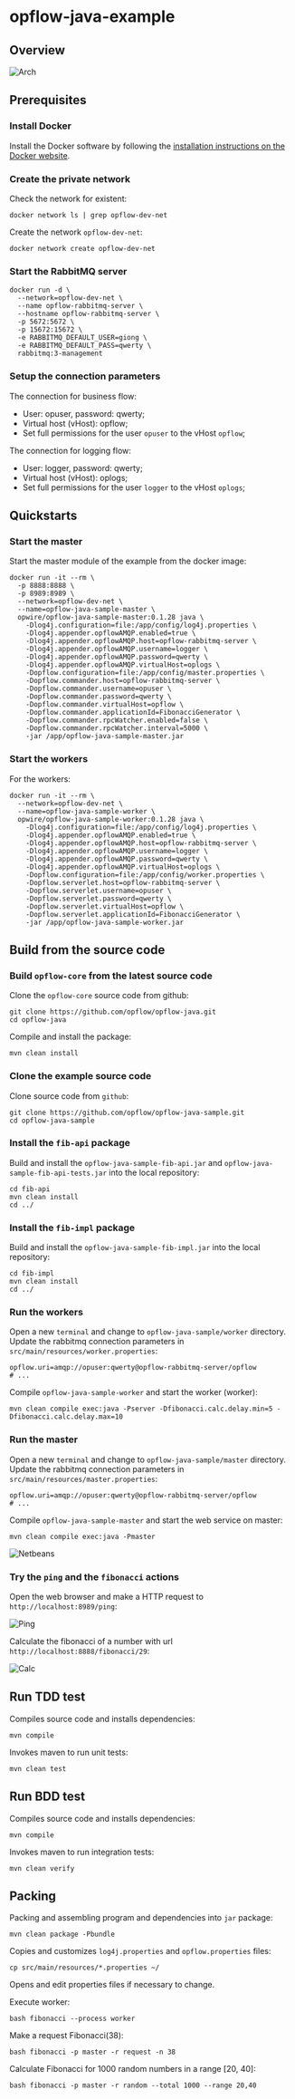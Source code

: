 # opflow-java-example


## Overview

![Arch](https://raw.github.com/opflow/opflow-java-sample/master/docs/assets/images/opflow-java-sample-arch.png)


## Prerequisites

### Install Docker

Install the Docker software by following the [installation instructions on the Docker website](https://docs.docker.com/install/linux/docker-ce/ubuntu/#install-docker-engine---community).


### Create the private network

Check the network for existent:

```shell
docker network ls | grep opflow-dev-net
```

Create the network `opflow-dev-net`:

```shell
docker network create opflow-dev-net
```

### Start the RabbitMQ server

```shell
docker run -d \
  --network=opflow-dev-net \
  --name opflow-rabbitmq-server \
  --hostname opflow-rabbitmq-server \
  -p 5672:5672 \
  -p 15672:15672 \
  -e RABBITMQ_DEFAULT_USER=giong \
  -e RABBITMQ_DEFAULT_PASS=qwerty \
  rabbitmq:3-management
```

### Setup the connection parameters

The connection for business flow:

* User: opuser, password: qwerty;
* Virtual host (vHost): opflow;
* Set full permissions for the user `opuser` to the vHost `opflow`;

The connection for logging flow:

* User: logger, password: qwerty;
* Virtual host (vHost): oplogs;
* Set full permissions for the user `logger` to the vHost `oplogs`;


## Quickstarts

### Start the master

Start the master module of the example from the docker image:

```shell
docker run -it --rm \
  -p 8888:8888 \
  -p 8989:8989 \
  --network=opflow-dev-net \
  --name=opflow-java-sample-master \
  opwire/opflow-java-sample-master:0.1.28 java \
    -Dlog4j.configuration=file:/app/config/log4j.properties \
    -Dlog4j.appender.opflowAMQP.enabled=true \
    -Dlog4j.appender.opflowAMQP.host=opflow-rabbitmq-server \
    -Dlog4j.appender.opflowAMQP.username=logger \
    -Dlog4j.appender.opflowAMQP.password=qwerty \
    -Dlog4j.appender.opflowAMQP.virtualHost=oplogs \
    -Dopflow.configuration=file:/app/config/master.properties \
    -Dopflow.commander.host=opflow-rabbitmq-server \
    -Dopflow.commander.username=opuser \
    -Dopflow.commander.password=qwerty \
    -Dopflow.commander.virtualHost=opflow \
    -Dopflow.commander.applicationId=FibonacciGenerator \
    -Dopflow.commander.rpcWatcher.enabled=false \
    -Dopflow.commander.rpcWatcher.interval=5000 \
    -jar /app/opflow-java-sample-master.jar
```

### Start the workers

For the workers:

```shell
docker run -it --rm \
  --network=opflow-dev-net \
  --name=opflow-java-sample-worker \
  opwire/opflow-java-sample-worker:0.1.28 java \
    -Dlog4j.configuration=file:/app/config/log4j.properties \
    -Dlog4j.appender.opflowAMQP.enabled=true \
    -Dlog4j.appender.opflowAMQP.host=opflow-rabbitmq-server \
    -Dlog4j.appender.opflowAMQP.username=logger \
    -Dlog4j.appender.opflowAMQP.password=qwerty \
    -Dlog4j.appender.opflowAMQP.virtualHost=oplogs \
    -Dopflow.configuration=file:/app/config/worker.properties \
    -Dopflow.serverlet.host=opflow-rabbitmq-server \
    -Dopflow.serverlet.username=opuser \
    -Dopflow.serverlet.password=qwerty \
    -Dopflow.serverlet.virtualHost=opflow \
    -Dopflow.serverlet.applicationId=FibonacciGenerator \
    -jar /app/opflow-java-sample-worker.jar
```

## Build from the source code


### Build `opflow-core` from the latest source code

Clone the `opflow-core` source code from github:

```shell
git clone https://github.com/opflow/opflow-java.git
cd opflow-java
```

Compile and install the package:

```shell
mvn clean install
```

### Clone the example source code

Clone source code from `github`:

```shell
git clone https://github.com/opflow/opflow-java-sample.git
cd opflow-java-sample
```

### Install the `fib-api` package

Build and install the `opflow-java-sample-fib-api.jar` and `opflow-java-sample-fib-api-tests.jar` into the local repository:

```
cd fib-api
mvn clean install
cd ../
```

### Install the `fib-impl` package

Build and install the `opflow-java-sample-fib-impl.jar` into the local repository:

```
cd fib-impl
mvn clean install
cd ../
```

### Run the workers

Open a new `terminal` and change to `opflow-java-sample/worker` directory.
Update the rabbitmq connection parameters in `src/main/resources/worker.properties`:

```properties
opflow.uri=amqp://opuser:qwerty@opflow-rabbitmq-server/opflow
# ...
```

Compile `opflow-java-sample-worker` and start the worker (worker):

```shell
mvn clean compile exec:java -Pserver -Dfibonacci.calc.delay.min=5 -Dfibonacci.calc.delay.max=10
```

### Run the master

Open a new `terminal` and change to `opflow-java-sample/master` directory.
Update the rabbitmq connection parameters in `src/main/resources/master.properties`:

```properties
opflow.uri=amqp://opuser:qwerty@opflow-rabbitmq-server/opflow
# ...
```

Compile `opflow-java-sample-master` and start the web service on master:

```shell
mvn clean compile exec:java -Pmaster
```

![Netbeans](https://raw.github.com/opflow/opflow-java-sample/master/docs/assets/images/opflow-netbeans-terminal.png)

### Try the `ping` and the `fibonacci` actions

Open the web browser and make a HTTP request to `http://localhost:8989/ping`:

![Ping](https://raw.github.com/opflow/opflow-java-sample/master/docs/assets/images/browser-get-ping.png)

Calculate the fibonacci of a number with url `http://localhost:8888/fibonacci/29`:

![Calc](https://raw.github.com/opflow/opflow-java-sample/master/docs/assets/images/browser-get-calc.png)


## Run TDD test

Compiles source code and installs dependencies:

```shell
mvn compile
```

Invokes maven to run unit tests:

```shell
mvn clean test
```


## Run BDD test

Compiles source code and installs dependencies:

```shell
mvn compile
```

Invokes maven to run integration tests:

```shell
mvn clean verify
```


## Packing

Packing and assembling program and dependencies into `jar` package:

```shell
mvn clean package -Pbundle
```

Copies and customizes `log4j.properties` and `opflow.properties` files:

```shell
cp src/main/resources/*.properties ~/
```

Opens and edit properties files if necessary to change.

Execute worker:

```shell
bash fibonacci --process worker
```

Make a request Fibonacci(38):


```shell
bash fibonacci -p master -r request -n 38
```

Calculate Fibonacci for 1000 random numbers in a range [20, 40]:

```shell
bash fibonacci -p master -r random --total 1000 --range 20,40
```
